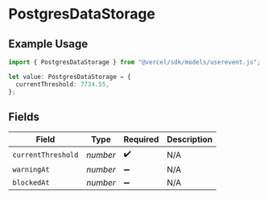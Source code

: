 # PostgresDataStorage

## Example Usage

```typescript
import { PostgresDataStorage } from "@vercel/sdk/models/userevent.js";

let value: PostgresDataStorage = {
  currentThreshold: 7734.55,
};
```

## Fields

| Field              | Type               | Required           | Description        |
| ------------------ | ------------------ | ------------------ | ------------------ |
| `currentThreshold` | *number*           | :heavy_check_mark: | N/A                |
| `warningAt`        | *number*           | :heavy_minus_sign: | N/A                |
| `blockedAt`        | *number*           | :heavy_minus_sign: | N/A                |
